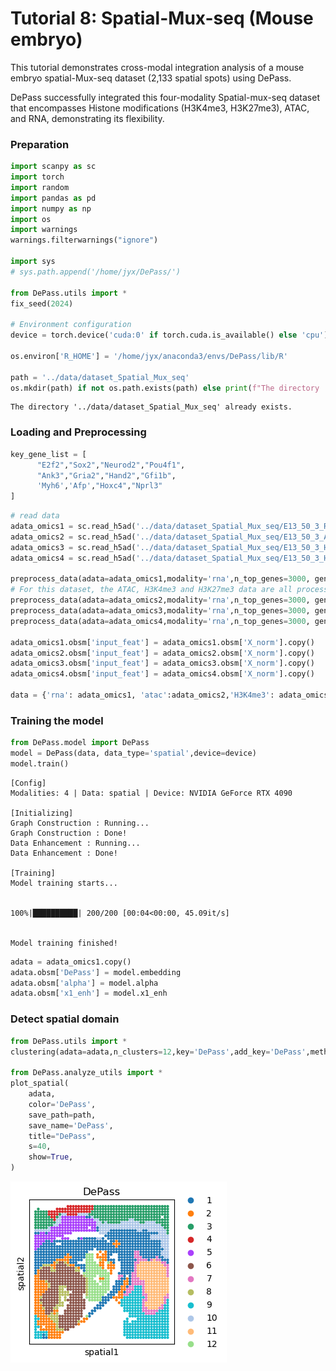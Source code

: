 # Tutorial 8: Spatial-Mux-seq (Mouse embryo)

This tutorial demonstrates cross-modal integration analysis of a mouse embryo spatial-Mux-seq dataset (2,133 spatial spots) using DePass. 

DePass successfully integrated this four-modality Spatial-mux-seq dataset that encompasses Histone modifications (H3K4me3, H3K27me3), ATAC, and RNA, demonstrating its flexibility. 

### Preparation


```python
import scanpy as sc
import torch
import random
import pandas as pd
import numpy as np
import os
import warnings
warnings.filterwarnings("ignore")

import sys
# sys.path.append('/home/jyx/DePass/')

from DePass.utils import *
fix_seed(2024)  

# Environment configuration
device = torch.device('cuda:0' if torch.cuda.is_available() else 'cpu')

os.environ['R_HOME'] = '/home/jyx/anaconda3/envs/DePass/lib/R'

path = '../data/dataset_Spatial_Mux_seq'
os.mkdir(path) if not os.path.exists(path) else print(f"The directory '{path}' already exists.\n")
```

    The directory '../data/dataset_Spatial_Mux_seq' already exists.
    


### Loading and Preprocessing


```python
key_gene_list = [
      "E2f2","Sox2","Neurod2","Pou4f1", 
      "Ank3","Gria2","Hand2","Gfi1b",
      'Myh6','Afp',"Hoxc4","Nprl3"
]
```


```python
# read data
adata_omics1 = sc.read_h5ad('../data/dataset_Spatial_Mux_seq/E13_50_3_RNA.h5ad')
adata_omics2 = sc.read_h5ad('../data/dataset_Spatial_Mux_seq/E13_50_3_ATAC.h5ad')
adata_omics3 = sc.read_h5ad('../data/dataset_Spatial_Mux_seq/E13_50_3_H3K4me3.h5ad')
adata_omics4 = sc.read_h5ad('../data/dataset_Spatial_Mux_seq/E13_50_3_H3K27me3.h5ad')

preprocess_data(adata=adata_omics1,modality='rna',n_top_genes=3000, gene_list=key_gene_list) 
# For this dataset, the ATAC, H3K4me3 and H3K27me3 data are all processed as gene scores, so the RNA preprocessing method is used.
preprocess_data(adata=adata_omics2,modality='rna',n_top_genes=3000, gene_list=key_gene_list) 
preprocess_data(adata=adata_omics3,modality='rna',n_top_genes=3000, gene_list=key_gene_list) 
preprocess_data(adata=adata_omics4,modality='rna',n_top_genes=3000, gene_list=key_gene_list) 

adata_omics1.obsm['input_feat'] = adata_omics1.obsm['X_norm'].copy()
adata_omics2.obsm['input_feat'] = adata_omics2.obsm['X_norm'].copy()
adata_omics3.obsm['input_feat'] = adata_omics3.obsm['X_norm'].copy()
adata_omics4.obsm['input_feat'] = adata_omics4.obsm['X_norm'].copy()

data = {'rna': adata_omics1, 'atac':adata_omics2,'H3K4me3': adata_omics3, 'H3K27me3': adata_omics4}
```

### Training the model


```python
from DePass.model import DePass
model = DePass(data, data_type='spatial',device=device)
model.train()
```

    [Config]
    Modalities: 4 | Data: spatial | Device: NVIDIA GeForce RTX 4090 
    
    [Initializing]
    Graph Construction : Running...
    Graph Construction : Done!
    Data Enhancement : Running...
    Data Enhancement : Done!
    
    [Training]
    Model training starts...


    100%|██████████| 200/200 [00:04<00:00, 45.09it/s]


    Model training finished!
    



```python
adata = adata_omics1.copy()
adata.obsm['DePass'] = model.embedding
adata.obsm['alpha'] = model.alpha 
adata.obsm['x1_enh'] = model.x1_enh
```

### Detect spatial domain 


```python
from DePass.utils import *
clustering(adata=adata,n_clusters=12,key='DePass',add_key='DePass',method='mclust',use_pca=True)

from DePass.analyze_utils import *
plot_spatial(
    adata,
    color='DePass',
    save_path=path,
    save_name='DePass',
    title="DePass",
    s=40,
    show=True,
)
```


    
![png](8_files/8_11_0.png)
    

